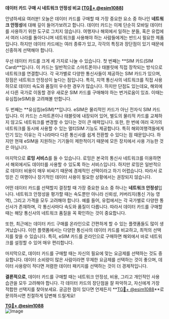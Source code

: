 **데이터 카드 구매 시 네트워크 안정성 비교 [[TG💪+ @esim1088](https://t.me/s/esim1088)]**

안녕하세요 여러분! 오늘은 데이터 카드를 구매할 때 가장 중요한 요소 중 하나인 **네트워크 안정성**에 대해 깊이 들어가보려고 합니다. 데이터 카드는 이제 단순히 모바일 데이터를 사용하기 위한 도구로 그치지 않습니다. 여행자나 해외에서 일하는 분들, 혹은 유럽에서 여러 나라를 돌아다니며 네트워크를 사용해야 하는 사람들에게는 반드시 필요한 제품입니다. 하지만 데이터 카드에는 여러 종류가 있고, 각각의 특징과 장단점이 있기 때문에 신중하게 선택해야 합니다.

우선 데이터 카드를 크게 세 가지로 나눌 수 있습니다. 첫 번째는 **SIM 카드(SIM Card)**입니다. 이 카드는 일반적으로 스마트폰이나 태블릿에 직접 장착되는 방식으로 네트워크를 연결합니다. 각 국가별로 다양한 통신사들이 제공하는 SIM 카드가 있으며, 장점은 네트워크 안정성이 높다는 점입니다. 특히, 지역 통신사의 네트워크를 직접 사용하므로 데이터 속도와 품질이 우수한 경우가 많습니다. 하지만 단점도 있는데요, 해외에서 다른 국가로 이동할 경우 새로운 SIM 카드를 구매해야 하는 번거로움이 있죠. 이때는 유심칩(eSIM)을 고려해볼 만합니다.

두 번째는 **유심칩(eSIM)**입니다. eSIM은 물리적인 카드가 아닌 전자식 SIM 카드입니다. 이 카드는 스마트폰이나 태블릿에 내장되어 있어, 별도의 물리적 카드를 교체하지 않고도 네트워크를 변경할 수 있다는 것이 큰 매력입니다. 또한, 한 번에 여러 국가의 네트워크를 동시에 사용할 수 있는 멀티SIM 기능도 제공합니다. 특히 해외여행객들에게 인기 있는 이유는 각 나라마다 다른 통신사를 쉽게 전환할 수 있다는 점 때문입니다. 하지만 현재 eSIM을 지원하는 기기들이 제한적이기 때문에 모든 장치에서 사용 가능한 것은 아닙니다.

마지막으로 **로밍 서비스**를 들 수 있습니다. 로밍은 본국의 통신사 네트워크를 이용하면서 해외에서도 데이터를 사용할 수 있도록 하는 서비스입니다. 하지만 로밍은 일반적으로 데이터 비용이 매우 비싸기 때문에 경제적인 선택이라고 하기 어렵습니다. 따라서 로밍은 긴 여행이나 장기적인 데이터 사용이 필요한 상황에서는 권장되지 않습니다.

어떤 데이터 카드를 선택할지 결정할 때 가장 중요한 요소 중 하나는 **네트워크 안정성**입니다. 네트워크 안정성을 평가할 때는 속도뿐만 아니라 신뢰성, 커버리지(통신 가능 영역), 그리고 가격을 모두 고려해야 합니다. 예를 들어, 유럽에서는 각 국가별로 다양한 통신사가 존재하며, 각 통신사마다 속도와 품질이 다릅니다. 따라서 데이터 카드를 구매할 때는 해당 통신사의 네트워크 품질을 꼭 확인하는 것이 중요합니다.

또한, 최근에는 데이터 카드 구매를 온라인으로 간편하게 할 수 있는 플랫폼들도 많이 생겨났습니다. 이런 플랫폼에서는 다양한 통신사의 데이터 카드를 비교하고, 최적의 선택지를 찾을 수 있습니다. 특히, eSIM 카드를 온라인으로 구매하면 해외에서 바로 네트워크를 설정할 수 있어 매우 편리합니다.

마지막으로, 데이터 카드를 구매할 때는 자신의 필요에 맞는 요금제를 선택하는 것도 중요합니다. 데이터 소비량이 많은 사람이라면 무제한 요금제를 선택하는 것이 좋으며, 데이터 사용량이 적다면 저렴한 데이터 패키지를 선택하는 것이 더 경제적입니다.

**결론적으로**, 데이터 카드를 구매할 때는 네트워크 안정성, 비용, 그리고 개인적인 사용 습관을 모두 고려해야 합니다. 각 데이터 카드의 장단점을 잘 파악하고, 자신에게 가장 적합한 선택지를 찾아보세요. 궁금한 점이 있다면 언제든지 **[TG💪+ @esim1088](https://t.me/s/esim1088)**로 문의하시면 친절하게 답변해 드릴게요!

**[TG💪+ @esim1088](https://t.me/s/esim1088)**  
![Image](https://i.postimg.cc/Y0z9fWf4/image.png)